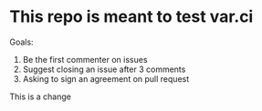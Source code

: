 # This repo is meant to test var.ci

Goals:

1. Be the first commenter on issues
2. Suggest closing an issue after 3 comments
3. Asking to sign an agreement on pull request


This is a change

